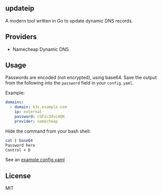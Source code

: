 ## updateip

A modern tool written in Go to update dynamic DNS records.

## Providers

* Namecheap Dynamic DNS

## Usage

Passwords are encoded (not encrypted), using base64. Save the output from the following into the `password` field in your `config.yaml`.

Example:

```yaml
domains:
  - domain: k3s.example.com
    ip: external
    password: cGFzc3dvcmQK
    provider: namecheap
```

Hide the command from your bash shell:

```bash
cat | base64
Password here
Control + D
```

See an [example config.yaml](/config.example.yaml)

## License

MIT